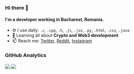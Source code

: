 ### Hi there 👋

#### I'm a developer working in Bucharest, Romania.

- ⚙️ I use daily: `.c`, `.cpp`, `.h`, `.js`, `.jsx`, `.py`, `.html`, `.css`, `.java`
- 🌱 Learning all about **Crypto and Web3 development**
- 📫 Reach me: [Twitter](https://twitter.com/crystaxdev), [Reddit](https://www.reddit.com/user/quakz_exe), [Instagram](https://www.instagram.com/crystaxdev/)

### GitHub Analytics
<a href="https://github.com/anuraghazra/github-readme-stats">
  <img align="center" src="https://github-readme-stats.vercel.app/api?username=crystaxdev" />
</a>
<a href="https://github.com/anuraghazra/convoychat">
  <img align="center" src="https://github-readme-stats.vercel.app/api/top-langs/?username=crystaxdev&layout=compact" />
</a>
